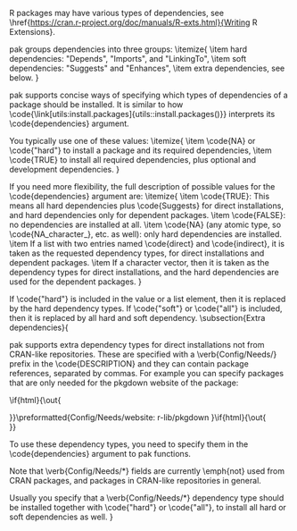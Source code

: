 R packages may have various types of dependencies, see
\href{https://cran.r-project.org/doc/manuals/R-exts.html}{Writing R Extensions}.

pak groups dependencies into three groups:
\itemize{
\item hard dependencies: "Depends", "Imports", and "LinkingTo",
\item soft dependencies: "Suggests" and "Enhances",
\item extra dependencies, see below.
}

pak supports concise ways of specifying which types of
dependencies of a package should be installed.
It is similar to how \code{\link[utils:install.packages]{utils::install.packages()}} interprets its
\code{dependencies} argument.

You typically use one of these values:
\itemize{
\item \code{NA} or \code{"hard"} to install a package and its required dependencies,
\item \code{TRUE} to install all required dependencies, plus optional and development
dependencies.
}

If you need more flexibility, the full description of possible values for
the \code{dependencies} argument are:
\itemize{
\item \code{TRUE}: This means all hard dependencies plus \code{Suggests} for
direct installations, and hard dependencies only for dependent
packages.
\item \code{FALSE}: no dependencies are installed at all.
\item \code{NA} (any atomic type, so \code{NA_character_}, etc. as well): only hard
dependencies are installed.
\item If a list with two entries named \code{direct} and \code{indirect}, it is taken
as the requested dependency types, for direct installations and
dependent packages.
\item If a character vector, then it is taken as the dependency types
for direct installations, and the hard dependencies are
used for the dependent packages.
}

If \code{"hard"} is included in the value or a list element, then it is replaced
by the hard dependency types.
If \code{"soft"} or \code{"all"} is included, then it is replaced by all
hard and soft dependency.
\subsection{Extra dependencies}{

pak supports extra dependency types for direct
installations not from CRAN-like repositories.
These are specified with a \verb{Config/Needs/} prefix in the \code{DESCRIPTION}
and they can contain package references, separated by commas.
For example you can specify packages that are only needed for the
pkgdown website of the package:

\if{html}{\out{<div class="sourceCode">}}\preformatted{Config/Needs/website: r-lib/pkgdown
}\if{html}{\out{</div>}}

To use these dependency types, you need to specify them in the
\code{dependencies} argument to
pak functions.

Note that \verb{Config/Needs/*} fields are currently \emph{not} used from CRAN
packages, and packages in CRAN-like repositories in general.

Usually you specify that a \verb{Config/Needs/*} dependency type should be
installed together with \code{"hard"} or \code{"all"}, to install all hard or
soft dependencies as well.
}